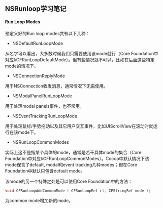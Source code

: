 ## NSRunloop学习笔记

#### Run Loop Modes

预定义好的Run loop modes共有以下几种：

* NSDefaultRunLoopMode

从名字可以看出，大多数时候我们只需要使用该mode就行（Core Foundation中对应kCFRunLoopDefaultMode）。但有些情况就不可以，比如在后面这些特定mode的情况下。

* NSConnectionReplyMode

用于NSConnection收发消息，通常情况下无需使用。

* NSModalPanelRunLoopMode

用于处理modal panels事件，也不常用。

* NSEventTrackingRunLoopMode

用于处理鼠标/手势拖动以及其它用户交互事件，比如UIScrollView在滚动时就运行在该mode下。

* NSRunLoopCommonModes

实际上这不是指某个具体的mode，通常是若干具体mode的集合（Core Foundation中对应kCFRunLoopCommonModes）。Cocoa中默认情况下该mode保含了default, modal和event tracking几种modes；但在Core Foundation中默认只包含default mode。

该mode的另一个特殊之处是可以使用Core Foundation中的方法：

```objective-c
void CFRunLoopAddCommonMode ( CFRunLoopRef rl, CFStringRef mode );
```
为common mode增加新的mode。





